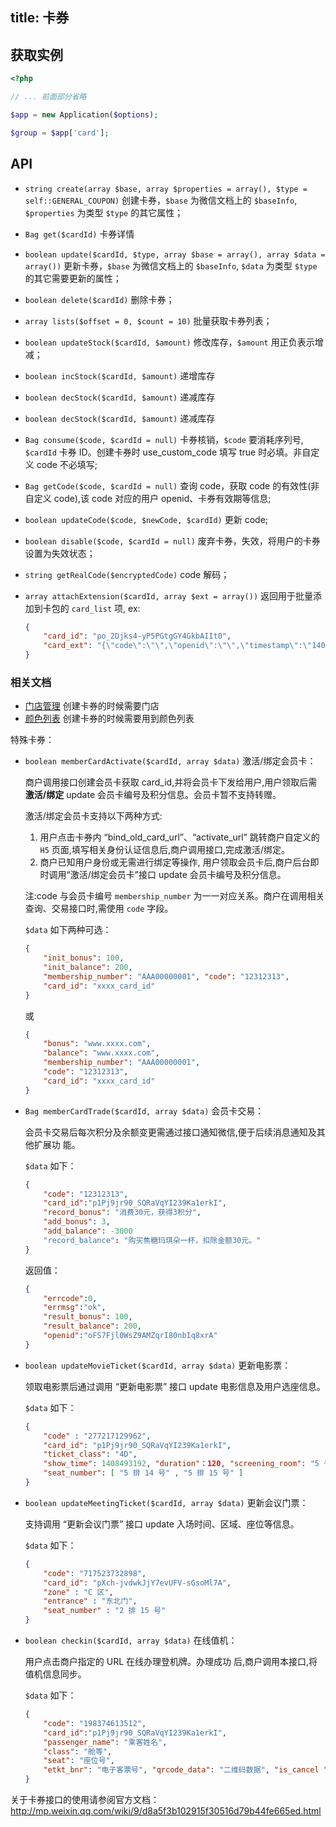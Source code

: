 title: 卡券
---

## 获取实例

```php
<?php

// ... 前面部分省略

$app = new Application($options);

$group = $app['card'];
```


## API

+ `string create(array $base, array $properties = array(), $type = self::GENERAL_COUPON)` 创建卡券，`$base` 为微信文档上的 `$baseInfo`, `$properties` 为类型 `$type` 的其它属性；
+ `Bag get($cardId)` 卡券详情
+ `boolean update($cardId, $type, array $base = array(), array $data = array())` 更新卡券，`$base` 为微信文档上的 `$baseInfo`, `$data` 为类型 `$type` 的其它需要更新的属性；
+ `boolean delete($cardId)` 删除卡券；
+ `array lists($offset = 0, $count = 10)` 批量获取卡券列表；
+ `boolean updateStock($cardId, $amount)` 修改库存，`$amount` 用正负表示增减；
+ `boolean incStock($cardId, $amount)` 递增库存
+ `boolean decStock($cardId, $amount)` 递减库存
+ `boolean decStock($cardId, $amount)` 递减库存
+ `Bag consume($code, $cardId = null)` 卡券核销，`$code` 要消耗序列号, `$cardId` 卡券 ID。创建卡券时 use_custom_code 填写 true 时必填。非自定义 code 不必填写;
+ `Bag getCode($code, $cardId = null)`  查询 code，获取 code 的有效性(非自定义 code),该 code 对应的用户 openid、卡券有效期等信息;
+ `boolean updateCode($code, $newCode, $cardId)` 更新 code;
+ `boolean disable($code, $cardId = null)` 废弃卡券，失效，将用户的卡券设置为失效状态；
+ `string getRealCode($encryptedCode)` code 解码；
+ `array attachExtension($cardId, array $ext = array())` 返回用于批量添加到卡包的 `card_list` 项, ex:

    ```json
    {
        "card_id": "po_2Djks4-yP5PGtgGY4GkbAIIt0",
        "card_ext": "{\"code\":\"\",\"openid\":\"\",\"timestamp\":\"1402057159\",\"signature\":\"017bb17407c8e 0058a66d72dcc61632b70f511ad\"}"
    }
    ```

### 相关文档

+ [门店管理](门店管理) 创建卡券的时候需要门店
+ [颜色列表](颜色列表) 创建卡券的时候需要用到颜色列表

特殊卡券：

+ `boolean memberCardActivate($cardId, array $data)` 激活/绑定会员卡：

  商户调用接口创建会员卡获取 card_id,并将会员卡下发给用户,用户领取后需**激活/绑定** update 会员卡编号及积分信息。会员卡暂不支持转赠。

  激活/绑定会员卡支持以下两种方式:
    1. 用户点击卡券内 “bind_old_card_url”、“activate_url” 跳转商户自定义的 `H5` 页面,填写相关身份认证信息后,商户调用接口,完成激活/绑定。
    2. 商户已知用户身份或无需进行绑定等操作, 用户领取会员卡后,商户后台即时调用“激活/绑定会员卡”接口 update 会员卡编号及积分信息。

    注:code 与会员卡编号 `membership_number` 为一一对应关系。商户在调用相关查询、交易接口时,需使用 `code` 字段。

  `$data` 如下两种可选：

    ```json
    {
        "init_bonus": 100,
        "init_balance": 200,
        "membership_number": "AAA00000001", "code": "12312313",
        "card_id": "xxxx_card_id"
    }
    ```

    或

    ```json
    {
        "bonus": "www.xxxx.com",
        "balance": "www.xxxx.com",
        "membership_number": "AAA00000001",
        "code": "12312313",
        "card_id": "xxxx_card_id"
    }
    ```

+ `Bag memberCardTrade($cardId, array $data)` 会员卡交易：

  会员卡交易后每次积分及余额变更需通过接口通知微信,便于后续消息通知及其他扩展功
能。

  `$data` 如下：

    ```json
    {
        "code": "12312313",
        "card_id":"p1Pj9jr90_SQRaVqYI239Ka1erkI",
        "record_bonus": "消费30元，获得3积分",
        "add_bonus": 3,
        "add_balance": -3000
        "record_balance": "购买焦糖玛琪朵一杯，扣除金额30元。"
    }
    ```

  返回值：

    ```json
    {
        "errcode":0,
        "errmsg":"ok",
        "result_bonus": 100,
        "result_balance": 200,
        "openid":"oFS7Fjl0WsZ9AMZqrI80nbIq8xrA"
    }
    ```

+ `boolean updateMovieTicket($cardId, array $data)` 更新电影票：

  领取电影票后通过调用 “更新电影票” 接口 update 电影信息及用户选座信息。

  `$data` 如下：

    ```json
    {
        "code" : "277217129962",
        "card_id": "p1Pj9jr90_SQRaVqYI239Ka1erkI",
        "ticket_class": "4D",
        "show_time": 1408493192, "duration"：120, "screening_room": "5 号影厅",
        "seat_number": [ "5 排 14 号" , "5 排 15 号" ]
    }
    ```

+ `boolean updateMeetingTicket($cardId, array $data)` 更新会议门票：

  支持调用 “更新会议门票” 接口 update 入场时间、区域、座位等信息。

  `$data` 如下：

    ```json
    {
        "code": "717523732898",
        "card_id": "pXch-jvdwkJjY7evUFV-sGsoMl7A",
        "zone" : "C 区",
        "entrance" : "东北门",
        "seat_number" : "2 排 15 号"
    }
    ```

+ `boolean checkin($cardId, array $data)` 在线值机：

  用户点击商户指定的 URL 在线办理登机牌。办理成功 后,商户调用本接口,将值机信息同步。

  `$data` 如下：

    ```json
    {
        "code": "198374613512",
        "card_id":"p1Pj9jr90_SQRaVqYI239Ka1erkI",
        "passenger_name": "乘客姓名",
        "class": "舱等",
        "seat": "座位号",
        "etkt_bnr": "电子客票号", "qrcode_data": "二维码数据", "is_cancel ": false
    }
    ```

关于卡券接口的使用请参阅官方文档：http://mp.weixin.qq.com/wiki/9/d8a5f3b102915f30516d79b44fe665ed.html